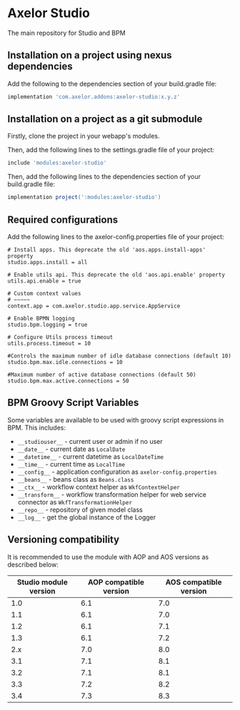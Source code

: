 # Axelor Studio

The main repository for Studio and BPM

## Installation on a project using nexus dependencies

Add the following to the dependencies section of your build.gradle file:

```groovy
implementation 'com.axelor.addons:axelor-studio:x.y.z'
```

## Installation on a project as a git submodule

Firstly, clone the project in your webapp's modules.

Then, add the following lines to the settings.gradle file of your project:

```groovy
include 'modules:axelor-studio'
```

Then, add the following lines to the dependencies section of your build.gradle file:

```groovy
implementation project(':modules:axelor-studio')
```

## Required configurations

Add the following lines to the axelor-config.properties file of your project:

```properties
# Install apps. This deprecate the old 'aos.apps.install-apps' property
studio.apps.install = all

# Enable utils api. This deprecate the old 'aos.api.enable' property
utils.api.enable = true

# Custom context values
# ~~~~~
context.app = com.axelor.studio.app.service.AppService

# Enable BPMN logging
studio.bpm.logging = true

# Configure Utils process timeout
utils.process.timeout = 10

#Controls the maximum number of idle database connections (default 10)
studio.bpm.max.idle.connections = 10

#Maximum number of active database connections (default 50)
studio.bpm.max.active.connections = 50
```

## BPM Groovy Script Variables

Some variables are available to be used with groovy script expressions in BPM. This includes:

* `__studiouser__` - current user or admin if no user
* `__date__` - current date as `LocalDate`
* `__datetime__` - current datetime as `LocalDateTime`
* `__time__` - current time as `LocalTime`
* `__config__` - application configuration as `axelor-config.properties`
* `__beans__` - beans class as `Beans.class`
* `__ctx__` - workflow context helper as `WkfContextHelper`
* `__transform__` - workflow transformation helper for web service connector as `WkfTransformationHelper`
* `__repo__` - repository of given model class
* `__log__` - get the global instance of the Logger

## Versioning compatibility

It is recommended to use the module with AOP and AOS versions as described below:

| Studio module version | AOP compatible version | AOS compatible version |
|-----------------------|------------------------|------------------------|
| 1.0                   | 6.1                    | 7.0                    |
| 1.1                   | 6.1                    | 7.0                    |
| 1.2                   | 6.1                    | 7.1                    |
| 1.3                   | 6.1                    | 7.2                    |
| 2.x                   | 7.0                    | 8.0                    |
| 3.1                   | 7.1                    | 8.1                    |
| 3.2                   | 7.1                    | 8.1                    |
| 3.3                   | 7.2                    | 8.2                    |
| 3.4                   | 7.3                    | 8.3                    |
